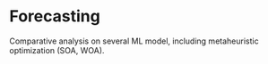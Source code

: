 # Forecasting 

Comparative analysis on several ML model, including metaheuristic optimization (SOA, WOA).